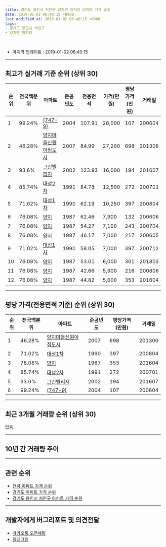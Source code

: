```yaml
---
title: 경기도 용인시 처인구 양지면 양지리 아파트 가격 순위
date: 2019-01-02 06:40:15 +0900
last_modified_at: 2019-01-02 06:40:15 +0900
tags:
- 경기도 용인시 처인구
- 양지면 양지리

---
```


* 마지막 업데이트 : 2019-01-02 06:40:15

---

## 최고가 실거래 기준 순위 (상위 30)


|순위|전국백분위|아파트|준공년도|전용면적|가격(만원)|평당가격(만원)|거래일|
|---|---|---|---|---|---|---|---|
|1|99.24%|[(747-9)](https://search.naver.com/search.naver?query=%EA%B2%BD%EA%B8%B0%EB%8F%84+%EC%9A%A9%EC%9D%B8%EC%8B%9C+%EC%B2%98%EC%9D%B8%EA%B5%AC+%EC%96%91%EC%A7%80%EB%A9%B4+%EC%96%91%EC%A7%80%EB%A6%AC+%28747-9%29)|2004|107.91|28,000|107|200604|
|2|46.28%|[양지마을신원아침도시](https://search.naver.com/search.naver?query=%EA%B2%BD%EA%B8%B0%EB%8F%84+%EC%9A%A9%EC%9D%B8%EC%8B%9C+%EC%B2%98%EC%9D%B8%EA%B5%AC+%EC%96%91%EC%A7%80%EB%A9%B4+%EC%96%91%EC%A7%80%EB%A6%AC+%EC%96%91%EC%A7%80%EB%A7%88%EC%9D%84%EC%8B%A0%EC%9B%90%EC%95%84%EC%B9%A8%EB%8F%84%EC%8B%9C)|2007|84.99|27,200|698|201306|
|3|93.6%|[그린빌리지](https://search.naver.com/search.naver?query=%EA%B2%BD%EA%B8%B0%EB%8F%84+%EC%9A%A9%EC%9D%B8%EC%8B%9C+%EC%B2%98%EC%9D%B8%EA%B5%AC+%EC%96%91%EC%A7%80%EB%A9%B4+%EC%96%91%EC%A7%80%EB%A6%AC+%EA%B7%B8%EB%A6%B0%EB%B9%8C%EB%A6%AC%EC%A7%80)|2002|123.93|16,000|194|201607|
|4|85.74%|[대성2차](https://search.naver.com/search.naver?query=%EA%B2%BD%EA%B8%B0%EB%8F%84+%EC%9A%A9%EC%9D%B8%EC%8B%9C+%EC%B2%98%EC%9D%B8%EA%B5%AC+%EC%96%91%EC%A7%80%EB%A9%B4+%EC%96%91%EC%A7%80%EB%A6%AC+%EB%8C%80%EC%84%B12%EC%B0%A8)|1991|84.78|12,500|272|200701|
|5|71.02%|[대성1차](https://search.naver.com/search.naver?query=%EA%B2%BD%EA%B8%B0%EB%8F%84+%EC%9A%A9%EC%9D%B8%EC%8B%9C+%EC%B2%98%EC%9D%B8%EA%B5%AC+%EC%96%91%EC%A7%80%EB%A9%B4+%EC%96%91%EC%A7%80%EB%A6%AC+%EB%8C%80%EC%84%B11%EC%B0%A8)|1990|62.19|10,250|397|200804|
|6|76.08%|[양지](https://search.naver.com/search.naver?query=%EA%B2%BD%EA%B8%B0%EB%8F%84+%EC%9A%A9%EC%9D%B8%EC%8B%9C+%EC%B2%98%EC%9D%B8%EA%B5%AC+%EC%96%91%EC%A7%80%EB%A9%B4+%EC%96%91%EC%A7%80%EB%A6%AC+%EC%96%91%EC%A7%80)|1987|62.46|7,900|132|200606|
|7|76.08%|[양지](https://search.naver.com/search.naver?query=%EA%B2%BD%EA%B8%B0%EB%8F%84+%EC%9A%A9%EC%9D%B8%EC%8B%9C+%EC%B2%98%EC%9D%B8%EA%B5%AC+%EC%96%91%EC%A7%80%EB%A9%B4+%EC%96%91%EC%A7%80%EB%A6%AC+%EC%96%91%EC%A7%80)|1987|54.27|7,100|243|200704|
|8|76.08%|[양지](https://search.naver.com/search.naver?query=%EA%B2%BD%EA%B8%B0%EB%8F%84+%EC%9A%A9%EC%9D%B8%EC%8B%9C+%EC%B2%98%EC%9D%B8%EA%B5%AC+%EC%96%91%EC%A7%80%EB%A9%B4+%EC%96%91%EC%A7%80%EB%A6%AC+%EC%96%91%EC%A7%80)|1987|46.17|7,000|217|200605|
|9|71.02%|[대성1차](https://search.naver.com/search.naver?query=%EA%B2%BD%EA%B8%B0%EB%8F%84+%EC%9A%A9%EC%9D%B8%EC%8B%9C+%EC%B2%98%EC%9D%B8%EA%B5%AC+%EC%96%91%EC%A7%80%EB%A9%B4+%EC%96%91%EC%A7%80%EB%A6%AC+%EB%8C%80%EC%84%B11%EC%B0%A8)|1990|58.05|7,000|397|200712|
|10|76.08%|[양지](https://search.naver.com/search.naver?query=%EA%B2%BD%EA%B8%B0%EB%8F%84+%EC%9A%A9%EC%9D%B8%EC%8B%9C+%EC%B2%98%EC%9D%B8%EA%B5%AC+%EC%96%91%EC%A7%80%EB%A9%B4+%EC%96%91%EC%A7%80%EB%A6%AC+%EC%96%91%EC%A7%80)|1987|53.01|6,000|301|201803|
|11|76.08%|[양지](https://search.naver.com/search.naver?query=%EA%B2%BD%EA%B8%B0%EB%8F%84+%EC%9A%A9%EC%9D%B8%EC%8B%9C+%EC%B2%98%EC%9D%B8%EA%B5%AC+%EC%96%91%EC%A7%80%EB%A9%B4+%EC%96%91%EC%A7%80%EB%A6%AC+%EC%96%91%EC%A7%80)|1987|42.66|5,900|216|200806|
|12|76.08%|[양지](https://search.naver.com/search.naver?query=%EA%B2%BD%EA%B8%B0%EB%8F%84+%EC%9A%A9%EC%9D%B8%EC%8B%9C+%EC%B2%98%EC%9D%B8%EA%B5%AC+%EC%96%91%EC%A7%80%EB%A9%B4+%EC%96%91%EC%A7%80%EB%A6%AC+%EC%96%91%EC%A7%80)|1987|44.82|5,600|353|201604|


---

## 평당 가격(전용면적 기준) 순위 (상위 30)


|순위|전국백분위|아파트|준공년도|평당가격(만원)|거래일|
|---|---|---|---|---|---|
|1|46.28%|[양지마을신원아침도시](https://search.naver.com/search.naver?query=%EA%B2%BD%EA%B8%B0%EB%8F%84+%EC%9A%A9%EC%9D%B8%EC%8B%9C+%EC%B2%98%EC%9D%B8%EA%B5%AC+%EC%96%91%EC%A7%80%EB%A9%B4+%EC%96%91%EC%A7%80%EB%A6%AC+%EC%96%91%EC%A7%80%EB%A7%88%EC%9D%84%EC%8B%A0%EC%9B%90%EC%95%84%EC%B9%A8%EB%8F%84%EC%8B%9C)|2007|698|201306|
|2|71.02%|[대성1차](https://search.naver.com/search.naver?query=%EA%B2%BD%EA%B8%B0%EB%8F%84+%EC%9A%A9%EC%9D%B8%EC%8B%9C+%EC%B2%98%EC%9D%B8%EA%B5%AC+%EC%96%91%EC%A7%80%EB%A9%B4+%EC%96%91%EC%A7%80%EB%A6%AC+%EB%8C%80%EC%84%B11%EC%B0%A8)|1990|397|200804|
|3|76.08%|[양지](https://search.naver.com/search.naver?query=%EA%B2%BD%EA%B8%B0%EB%8F%84+%EC%9A%A9%EC%9D%B8%EC%8B%9C+%EC%B2%98%EC%9D%B8%EA%B5%AC+%EC%96%91%EC%A7%80%EB%A9%B4+%EC%96%91%EC%A7%80%EB%A6%AC+%EC%96%91%EC%A7%80)|1987|353|201604|
|4|85.74%|[대성2차](https://search.naver.com/search.naver?query=%EA%B2%BD%EA%B8%B0%EB%8F%84+%EC%9A%A9%EC%9D%B8%EC%8B%9C+%EC%B2%98%EC%9D%B8%EA%B5%AC+%EC%96%91%EC%A7%80%EB%A9%B4+%EC%96%91%EC%A7%80%EB%A6%AC+%EB%8C%80%EC%84%B12%EC%B0%A8)|1991|272|200701|
|5|93.6%|[그린빌리지](https://search.naver.com/search.naver?query=%EA%B2%BD%EA%B8%B0%EB%8F%84+%EC%9A%A9%EC%9D%B8%EC%8B%9C+%EC%B2%98%EC%9D%B8%EA%B5%AC+%EC%96%91%EC%A7%80%EB%A9%B4+%EC%96%91%EC%A7%80%EB%A6%AC+%EA%B7%B8%EB%A6%B0%EB%B9%8C%EB%A6%AC%EC%A7%80)|2002|194|201607|
|6|99.24%|[(747-9)](https://search.naver.com/search.naver?query=%EA%B2%BD%EA%B8%B0%EB%8F%84+%EC%9A%A9%EC%9D%B8%EC%8B%9C+%EC%B2%98%EC%9D%B8%EA%B5%AC+%EC%96%91%EC%A7%80%EB%A9%B4+%EC%96%91%EC%A7%80%EB%A6%AC+%28747-9%29)|2004|107|200604|


---

## 최근 3개월 거래량 순위 (상위 30)

없음

---

## 10년 간 거래량 추이


<div style="width:100%;">
    <canvas id="deal_progress" height="250"></canvas>
</div>

<script>
new Chart(document.getElementById("deal_progress"), {
    type: 'line',
    data: {
        labels: ['200901','200902','200903','200904','200905','200906','200907','200908','200909','200910','200911','200912','201001','201002','201003','201004','201005','201006','201007','201008','201009','201010','201011','201012','201101','201102','201103','201104','201105','201106','201107','201108','201109','201110','201111','201112','201201','201202','201203','201204','201205','201206','201207','201208','201209','201210','201211','201212','201301','201302','201303','201304','201305','201306','201307','201308','201309','201310','201311','201312','201401','201402','201403','201404','201405','201406','201407','201408','201409','201410','201411','201412','201501','201502','201503','201504','201505','201506','201507','201508','201509','201510','201511','201512','201601','201602','201603','201604','201605','201606','201607','201608','201609','201610','201611','201612','201701','201702','201703','201704','201705','201706','201707','201708','201709','201710','201711','201712','201801','201802','201803','201804','201805','201806','201807','201808','201809','201810','201811','201812','201901'],
        datasets: [{
            label: '실거래 수',
            pointRadius: 1,
            data: [0, 2, 2, 1, 1, 2, 1, 1, 2, 8, 1, 2, 3, 0, 3, 1, 1, 0, 0, 1, 2, 2, 3, 1, 4, 2, 3, 2, 1, 0, 3, 1, 0, 2, 0, 1, 0, 4, 2, 0, 0, 2, 1, 3, 1, 1, 0, 3, 2, 0, 2, 1, 0, 4, 1, 0, 1, 4, 5, 2, 3, 1, 0, 1, 1, 0, 2, 1, 1, 1, 0, 4, 2, 2, 1, 4, 3, 3, 4, 0, 3, 2, 0, 2, 3, 4, 0, 3, 1, 2, 3, 1, 2, 0, 2, 1, 1, 1, 4, 0, 0, 1, 1, 0, 1, 0, 2, 3, 1, 0, 1, 2, 1, 0, 2, 1, 3, 2, 0, 0, 0],
            borderColor: "rgba(255, 201, 14, 1)",
            backgroundColor: "rgba(255, 201, 14, 0.5)",
            fill: true,
        }]
    },
    options: {
        responsive: true,
        title: {
            display: true,
            text: '10년간 거래량 추이'
        },
        tooltips: {
            mode: 'index',
            intersect: false,
        },
        hover: {
            mode: 'nearest',
            intersect: true
        },
        scales: {
            xAxes: [{
                display: true,
                scaleLabel: {
                    display: true,
                    labelString: '년/월'
                }
            }],
            yAxes: [{
                display: true,
                ticks: {
                    suggestedMin: 0,
                },
                scaleLabel: {
                    display: true,
                    labelString: '실거래 수'
                }
            }]
        }
    }
});

</script>


---

## 관련 순위

- [전국 아파트 가격 순위](https://inasie.github.io/apt-ranking/전국)
- [경기도 아파트 가격 순위](https://inasie.github.io/apt-ranking/경기도)
- [경기도 용인시 처인구 아파트 가격 순위](https://inasie.github.io/apt-ranking/경기도-용인시-처인구)


---

## 개발자에게 버그리포트 및 의견전달

- [카카오톡 오픈채팅](https://open.kakao.com/o/gLJUAP4)
- [텔레그램](https://t.me/inasie)

